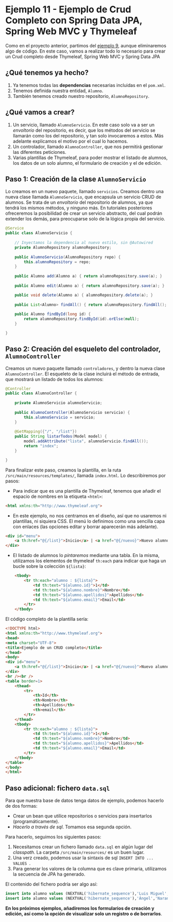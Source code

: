 
# Ejemplo 11 - Ejemplo de Crud Completo con Spring Data JPA, Spring Web MVC y Thymeleaf

Como en el proyecto anterior, partimos del [ejemplo 9](https://github.com/lmlopezmagana/bbdd-2019/tree/master/09_PrimerEjemploSpringDataJpa), aunque eliminaremos algo de código. En este caso, vamos a realizar todo lo necesario para crear un Crud completo desde Thymeleaf, Spring Web MVC y Spring Data JPA

## ¿Qué tenemos ya hecho?

1. Ya tenemos todas las **dependencias** necesarias incluidas en el `pom.xml`.
2. Tenemos definida nuestra entidad, `Alumno`.
3. También tenemos creado nuestro repositorio, `AlumnoRepository`.

## ¿Qué vamos a crear?

1. Un servicio, llamado `AlumnoServicio`. En este caso solo va a ser un _envoltorio_ del repositorio, es decir, que los métodos del servicio se llamarán como los del repositorio, y tan solo invocaremos a estos. Más adelante explicamos el motivo por el cual lo hacemos.
2. Un controlador, llamado `AlumnoController`, que nos permitirá gestionar las diferentes peticiones.
3. Varias plantillas de Thymeleaf, para poder mostrar el listado de alumnos, los datos de un solo alumno, el formulario de creación y el de edición.


## Paso 1: Creación de la clase **`AlumnoServicio`**

Lo creamos en un nuevo paquete, llamado `servicios`. Creamos dentro una nueva clase llamada `AlumnoServicio`, que encapsula un servicio CRUD de alumnos. Se trata de un _envoltorio_
 del repositorio de alumnos, ya que tendrá los mismos métodos, y ninguno más. En tutoriales posteriores ofreceremos la posibilidad de crear un servicio abstracto, del cual podrán extender los demás, para preocuparse solo de la lógica propia del servicio.

```java
@Service
public class AlumnoServicio {
	
	// Inyectamos la dependencia al nuevo estilo, sin @Autowired
	private AlumnoRepository alumnoRepository;
	
	public AlumnoServicio(AlumnoRepository repo) {
		this.alumnoRepository = repo;
	}
	
	public Alumno add(Alumno a) { return alumnoRepository.save(a); }
	
	public Alumno edit(Alumno a) { return alumnoRepository.save(a); }

	public void delete(Alumno a) { alumnoRepository.delete(a); }
	
	public List<Alumno> findAll() { return alumnoRepository.findAll(); }
	
	public Alumno findById(long id) {
		return alumnoRepository.findById(id).orElse(null);
	}

}

```

## Paso 2: Creación del esqueleto del controlador, **`AlumnoController`**

Creamos un nuevo paquete llamado `controladores`, y dentro la nueva clase `AlumnoController`. El esqueleto de la clase incluirá el método de entrada, que mostrará un listado de todos los alumnos:

```java
@Controller
public class AlumnoController {
	
	private AlumnoServicio alumnoServicio;
	
	public AlumnoController(AlumnoServicio servicio) {
		this.alumnoServicio = servicio;
	}
	
	@GetMapping({"/", "/list"})
	public String listarTodos(Model model) {
		model.addAttribute("lista", alumnoServicio.findAll());
		return "index";
	}

}
```

Para finalizar este paso, creamos la plantilla, en la ruta `/src/main/resources/templates/`, llamada `index.html`. Lo describiremos por pasos:

- Para indicar que es una plantilla de Thymeleaf, tenemos que añadir el espacio de nombres en la etiqueta `<html>`:

```html
<html xmlns:th="http://www.thymeleaf.org">
```

- En este ejemplo, no nos centramos en el diseño, así que no usaremos ni plantillas, ni siquiera CSS. El menú lo definimos como una sencilla capa con enlaces (las opciones editar y borrar aparecerán más adelante).

```html
<div id="menu">
	<a th:href="@{/list}">Inicio</a> | <a href="@{/nuevo}">Nuevo alumno</a>
</div>
```

- El listado de alumnos lo _pintaremos_ mediante una tabla. En la misma, utilizamos los elementos de thymeleaf `th:each` para indicar que haga un bucle sobre la colección `${lista}`:

```html
	<tbody>
		<tr th:each="alumno : ${lista}">
			<td th:text="${alumno.id}">1</td>
			<td th:text="${alumno.nombre}">Nombre</td>
			<td th:text="${alumno.apellidos}">Apellidos</td>
			<td th:text="${alumno.email}">Email</td>
		</tr>
	</tbody>
```

El código completo de la plantilla sería:

```html
<!DOCTYPE html>
<html xmlns:th="http://www.thymeleaf.org">
<head>
<meta charset="UTF-8">
<title>Ejemplo de un CRUD completo</title>
</head>
<body>
<div id="menu">
	<a th:href="@{/list}">Inicio</a> | <a href="@{/nuevo}">Nuevo alumno</a>
</div>
<br /><br />
<table border=1>
	<thead>
		<tr>
			<th>Id</th>
			<th>Nombre</th>
			<th>Apellidos</th>
			<th>email</th>
		</tr>
	</thead>
	<tbody>
		<tr th:each="alumno : ${lista}">
			<td th:text="${alumno.id}">1</td>
			<td th:text="${alumno.nombre}">Nombre</td>
			<td th:text="${alumno.apellidos}">Apellidos</td>
			<td th:text="${alumno.email}">Email</td>
		</tr>
	</tbody>
</table>
</body>
</html>
```

## Paso adicional: fichero `data.sql`

Para que nuestra base de datos tenga datos de ejemplo, podemos hacerlo de dos formas:

- Crear un bean que utilice repositorios o servicios para insertarlos (programáticamente).
- *Hacerlo a través de sql*. Tomamos esa segunda opción.

Para hacerlo, seguimos los siguientes pasos:

1. Necesitamos crear un fichero llamado `data.sql` en algún lugar del _classpath_. La carpeta `/src/main/resources/` es un buen lugar.
2. Una verz creado, podemos usar la sintaxis de sql `INSERT INTO ... VALUES `.
3. Para generar los valores de la columna que es clave primaria, utilizamos la secuencia de JPA ha generado.

El contenido del fichero podría ser algo así:

```sql
insert into alumno values (NEXTVAL('hibernate_sequence'),'Luis Miguel','López','luismi.lopez@triana.com');
insert into alumno values (NEXTVAL('hibernate_sequence'),'Ángel','Naranjo','angel.narajo@triana.com');
``` 

**En los próximos ejemplos, añadiremos los formularios de creación y edición, así como la opción de visualizar solo un registro o de borrarlos**.